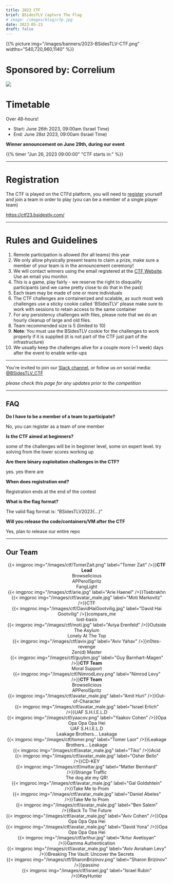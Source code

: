 ```yaml
---
title: 2023 CTF
brief: BSidesTLV Capture The Flag
# image: /images/blog/cfp.jpg
date: 2023-05-23
draft: false
---
```


{{% picture img="/images/banners/2023-BSidesTLV-CTF.png" widths="540,720,960,1140" %}}


# Sponsored by: Correlium
![](/images/ctf/2023_correlium.png)

#  Timetable

Over 48-hours!

* Start: June 26th 2023, 09:00am (Israel Time)
* End:   June 28st 2023, 09:00am (Israel Time)

**Winner announcement on June 29th, during our event**

{{% timer "Jun 26, 2023 09:00:00" "CTF starts in:" %}}

---

# Registration

The CTF is played on the CTFd platform, you will need to [register](https://ctf23.bsidestlv.com) yourself and join a team in order to play (you can be a member of a single player team)

https://ctf23.bsidestlv.com/

<!-- ## Hall of Fame

<div class="row around-xs avatars" style="text-align:center">
    <div>{{< imgproc img="/images/ctf/avatar_group.jpeg" label="1st Place" />}}<b>idek</b></div>
</div>
<div class="row around-xs avatars" style="text-align:center">
    <div>{{< imgproc img="/images/ctf/avatar_group.png" label="2nd Place" />}}<b>BobbyTables</b></div>
    <div>{{< imgproc img="/images/ctf/avatar_group.png" label="3rd Place" />}}<b>TheHotDogSellers</b></div>
</div>

---

## Resources and WriteUps

- [BSidesTLV 2022 CTF — “Roll The Impossible” Writeup](https://medium.com/@__omertal__/bsidestlv-2022-ctf-roll-the-impossible-writeup-e5d5a2583909)
- [BSidesTLV 2022 CTF - "Medium Expectations"](https://www.thesecuritywind.com/post/bsidestlv-2022-ctf-medium-expectations)
- [BSidesTLV 2022 CTF – SEV](https://sekai.team/blog/bsidestlv-2022/sev/)
- [BSidesTLV 2022 CTF – Intergalactic Communicator](https://sekai.team/blog/bsidestlv-2022/intergalactic_communicator/)
- [BSidesTLV 2022 CTF – Code is Law](https://sekai.team/blog/bsidestlv-2022/code_is_law/)
- [Code is Law 1: Solidity CTF Challenge Writeup](https://medium.com/@patternrecognizer/solidity-ctf-writeup-code-is-law-1-465428bf4bd5)

## Statistics

* 26 Challenges
* 7 Categories
* 1158 Registered users
    * From 7963 IP addresses
* 681 Registered teams
* 678 Solved challenges
* 190 Teams solved at least 1 challenge

[Winner announcements presentation](/static.bsidestlv.com/BSidesTLV2022.pdf)
---
 -->
---
# Rules and Guidelines

1. Remote participation is allowed (for all teams) this year
1. We only allow physically present teams to claim a prize, make sure a member of your team is in the announcement ceremony!
1. We will contact winners using the email registered at the [CTF Website](https://ctf23.bsidestlv.com). Use an email you monitor.
1. This is a game, play fairly - we reserve the right to disqualify participants (and we came pretty close to do that in the past)
1. Each team may be made of one or more individuals
1. The CTF challenges are containerized and scalable, as such most web challenges use a sticky cookie called 'BSidesTLV' please make sure to work with sessions to retain access to the same container
1. For any persistency challenges with files, please note that we do an hourly cleanup of large and old files.
1. Team recommended size is 5 (limited to 10)
1. **Note**: You must use the BSidesTLV cookie for the challenges to work properly if it is supplied (it is not part of the CTF just part of the infrastructure)
1. We usually keep the challenges alive for a couple more (~1 week) days after the event to enable write-ups

---

You're invited to join our [Slack channel](https://slack.bsidestlv.com), or follow us on social media: [@BSidesTLV_CTF](https://twitter.com/BSidesTLV_CTF)

*please check this page for any updates prior to the competition*

---

## FAQ

**Do I have to be a member of a team to participate?**

No, you can register as a team of one member

**Is the CTF aimed at beginners?**

some of the challenges will be in beginner level, some on expert level. try solving from the lower scores working up 

**Are there binary exploitation challenges in the CTF?**

yes. yes there are

**When does registration end?**

Registration ends at the end of the contest

**What is the flag format?**

The valid flag format is: “BSidesTLV2023{…}”

**Will you release the code/containers/VM after the CTF**

Yes, plan to release our entire repo

---

## Our Team

<div class="row around-xs avatars shuffle" style="text-align:center">
    <div>{{< imgproc img="/images/ctf/TomerZait.png" label="Tomer Zait" />}}<b>CTF Lead</b><br>Browselicious<br>APPerolSpritz<br>
FangLight</div>
    <div>{{< imgproc img="/images/ctf/arie.jpg" label="Arie Haenel" />}}Tsebrakhn</div>
    <div>{{< imgproc img="/images/ctf/avatar_male.jpg" label="Moti Markovitz" />}}CTF</div>
    <div>{{< imgproc img="/images/ctf/DavidHaiGootvilig.jpg" label="David Hai Gootvilig" />}}compare_me<br>lost-basis</div>
    <div>{{< imgproc img="/images/ctf/moti.jpg" label="Aviya Erenfeld" />}}Outside The Asylum<br>Lonely At The Top</div>
    <div>{{< imgproc img="/images/ctf/aviv.jpg" label="Aviv Yahav" />}}n0tes-revenge<br>Zen(d) Master</div>
    <div>{{< imgproc img="/images/ctf/guybm.jpg" label="Guy Barnhart-Magen" />}}<b>CTF Team</b><br/>Moral Support</div>
    <div>{{< imgproc img="/images/ctf/NimrodLevy.png" label="Nimrod Levy" />}}<b>CTF Team</b><br>Browselicious<br>APPerolSpritz</div>
    <div>{{< imgproc img="/images/ctf/avatar_male.jpg" label="Amit Huri" />}}Out-of-Character</div>
    <div>{{< imgproc img="/images/ctf/avatar_male.jpg" label="Israel Erlich" />}}UAF S.H.I.E.L.D</div>
    <div>{{< imgproc img="/images/ctf/yaacov.png" label="Yaakov Cohen" />}}Opa Opa Opa Opa Hei<br>UAF S.H.I.E.L.D<br>Leakage Brothers... Leakage</div>
    <div>{{< imgproc img="/images/ctf/tomer.png" label="Tomer Laor" />}}Leakage Brothers... Leakage</div>
    <div>{{< imgproc img="/images/ctf/avatar_male.jpg" label="Tiko" />}}Acid</div>
    <div>{{< imgproc img="/images/ctf/avatar_male.jpg" label="Osher Bello" />}}CD-KEY</div>
    <div>{{< imgproc img="/images/ctf/mattar.jpg" label="Matter Bernhard" />}}Strange Traffic<br>The dog ate my QR!</div>
    <div>{{< imgproc img="/images/ctf/avatar_male.jpg" label="Gal Goldshtein" />}}Take Me to Prom</div>
    <div>{{< imgproc img="/images/ctf/avatar_male.jpg" label="Daniel Abeles" />}}Take Me to Prom</div>
    <div>{{< imgproc img="/images/ctf/avatar_male.jpg" label="Ben Salem" />}}Back To The Future</div>
    <div>{{< imgproc img="/images/ctf/avatar_male.jpg" label="Aviv Cohen" />}}Opa Opa Opa Opa Hei</div>
    <div>{{< imgproc img="/images/ctf/avatar_male.jpg" label="David Yona" />}}Opa Opa Opa Opa Hei</div>
    <div>{{< imgproc img="/images/ctf/arthur.jpg" label="Artur Avetisyan" />}}Gamma Authentication</div>
    <div>{{< imgproc img="/images/ctf/avatar_male.jpg" label="Aviv Avraham Levy" />}}Breaking The Vault: Uncover the Secrets</div>
    <div>{{< imgproc img="/images/ctf/SharonBrizinov.png" label="Sharon Brizinov" />}}passino</div>
    <div>{{< imgproc img="/images/ctf/israel.jpg" label="Israel Rubin" />}}KeyHunter</div>
</div>

